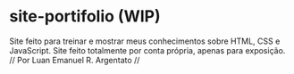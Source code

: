 # site-portifolio (WIP)

Site feito para treinar e mostrar meus conhecimentos sobre HTML, CSS e JavaScript.
Site feito totalmente por conta própria, apenas para exposição.
// Por Luan Emanuel R. Argentato //

